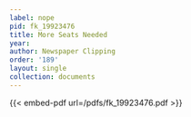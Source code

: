 ```yaml
---
label: nope
pid: fk_19923476
title: More Seats Needed
year:
author: Newspaper Clipping
order: '189'
layout: single
collection: documents
---
```



{{< embed-pdf url=/pdfs/fk_19923476.pdf >}}